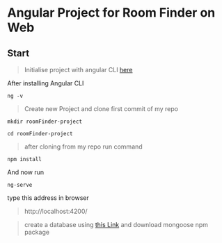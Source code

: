 # Angular Project for Room Finder on Web

## Start

> Initialise project with angular CLI [here](https://angular.io/guide/quickstart)

After installing Angular CLI

```
ng -v
```

> Create new Project and clone first commit of my repo

```
mkdir roomFinder-project
```

```
cd roomFinder-project
```

> after cloning from my repo run command

```
npm install
```
And now run

```
ng-serve
```

type this address in browser

> http://localhost:4200/

> create a database using [this Link](https://mlab.com/) and download mongoose npm package
